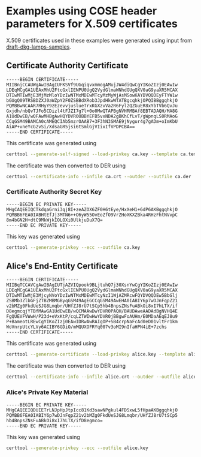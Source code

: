 # Examples using COSE header parameters for X.509 certificates

X.509 certificates used in these examples were generated using input from [draft-dkg-lamps-samples](https://datatracker.ietf.org/doc/draft-dkg-lamps-samples/).

## Certificate Authority Certificate

```
-----BEGIN CERTIFICATE-----
MIIBnjCCAUWgAwIBAgIUFKSVf9UGqiqvxmmogAMujJW4diQwCgYIKoZIzj0EAwIw
LDEqMCgGA1UEAxMhU2FtcGxlIENPU0UgQ2VydGlmaWNhdGUgQXV0aG9yaXR5MCAX
DTIwMTIwMjE3MjMzMloYDzIwNTMxMDEwMTcyMzMyWjAsMSowKAYDVQQDEyFTYW1w
bGUgQ09TRSBDZXJ0aWZpY2F0ZSBBdXRob3JpdHkwWTATBgcqhkjOPQIBBggqhkjO
PQMBBwNCAAR7RHyY9zEzevvjuslueTrxKGXzvVa2R6Fyl2QZGuER8xYbTVb6QvJu
Gxjdh/nbQvTJFo5CDizl4tFJZI7g7l+0o0MwQTAPBgNVHRMBAf8EBTADAQH/MA8G
A1UdDwEB/wQFAwMHBgAwHQYDVR0OBBYEFB5vxNDA2gBKhCfLvT/gWpnqLS0RMAoG
CCqGSM49BAMCA0cAMEQCIAb5mzrOAAB7+3F3hN3SMAE9jNygur4g7gADm+oImKbU
AiAP+vneYcG2vSi/XdsaGR5jsi6tSmlGjVIixIfVPDPCBA==
-----END CERTIFICATE-----
```

This certificate was generated using
```bash
certtool --generate-self-signed --load-privkey ca.key --template ca.template --outfile ca.crt
```
The certificate was then converted to DER using
```bash
certtool --certificate-info --infile ca.crt --outder --outfile ca.der
```

### Certificate Authority Secret Key

```
-----BEGIN EC PRIVATE KEY-----
MHgCAQEEIQCTkdqaGrni3qj8I+zeAZOX6ZF0H6tEye/HxXeH1+6dP6AKBggqhkjO
PQMBB6FEA0IABHtEfJj3MTN6++O6yW55OvEoZfO9VrZHoXKXZBka4RHzFhtNVvpC
8m4bGN2H+dtC9MkWjkIOLOXi0UlkjuDuX7Q=
-----END EC PRIVATE KEY-----
```

This key was generated using
```bash
certtool --generate-privkey --ecc --outfile ca.key
```

## Alice's End-Entity Certificate

```
-----BEGIN CERTIFICATE-----
MIIBqTCCAVCgAwIBAgIUTjAZVIQpook9BLjtuhQ7j30XsnYwCgYIKoZIzj0EAwIw
LDEqMCgGA1UEAxMhU2FtcGxlIENPU0UgQ2VydGlmaWNhdGUgQXV0aG9yaXR5MCAX
DTIwMTIwMjE3MjcyNVoYDzIwNTMxMDEwMTcyNzI1WjAZMRcwFQYDVQQDEw5BbGlj
ZSBMb3ZlbGFjZTBZMBMGByqGSM49AgEGCCqGSM49AwEHA0IABIY6p7wDJnFqpZ21
v2bMZg0FkdUeSJG8Lmqbr/UHfZJ8rU7tSCp5hb4BnpsZNsFuABkOi8xI7hLTX/if
D8egmcqjYTBfMAwGA1UdEwEB/wQCMAAwDwYDVR0PAQH/BAUDAweAADAdBgNVHQ4E
FgQUEVFVWwH/P23d+eVxKtP/cqLZTWIwHwYDVR0jBBgwFoAUHm/E0MDaAEqEJ8u9
P+BameotLREwCgYIKoZIzj0EAwIDRwAwRAIgOP+SB4crpNaFcAd0eD01vltFr1km
WoVnrpUtcYLVy6ACIBY6GDiO/mMQUXOFRYq007v3oMI9nIfaHPN4iE+7zchs
-----END CERTIFICATE-----
```

This certificate was generated using
```bash
certtool --generate-certificate --load-privkey alice.key --template alice.template --load-ca-certificate ca.crt --load-ca-privkey ca.key --outfile alice.crt
```
The certificate was then converted to DER using
```bash
certtool --certificate-info --infile alice.crt --outder --outfile alice.der
```

### Alice's Private Key Material

```
-----BEGIN EC PRIVATE KEY-----
MHgCAQEEIQDUIETrLNJpHpJtpIcc81Kd3sawNPgkul4FDSxwL5fHpaAKBggqhkjO
PQMBB6FEA0IABIY6p7wDJnFqpZ21v2bMZg0FkdUeSJG8Lmqbr/UHfZJ8rU7tSCp5
hb4BnpsZNsFuABkOi8xI7hLTX/ifD8egmco=
-----END EC PRIVATE KEY-----
```

This key was generated using
```bash
certtool --generate-privkey --ecc --outfile alice.key
```

